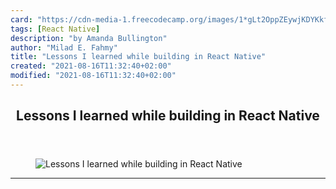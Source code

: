 ```yaml
---
card: "https://cdn-media-1.freecodecamp.org/images/1*gLt2OppZEywjKDYKkfsBQw.jpeg"
tags: [React Native]
description: "by Amanda Bullington"
author: "Milad E. Fahmy"
title: "Lessons I learned while building in React Native"
created: "2021-08-16T11:32:40+02:00"
modified: "2021-08-16T11:32:40+02:00"
---
```

<div class="site-wrapper">
<main id="site-main" class="site-main outer">
<div class="inner">
<article class="post-full post tag-react-native tag-software-development tag-mobile-app-development tag-technology tag-programming ">
<header class="post-full-header">
<h1 class="post-full-title">Lessons I learned while building in React Native</h1>
</header>
<figure class="post-full-image">
<picture>
<source media="(max-width: 700px)" sizes="1px" srcset="data:image/gif;base64,R0lGODlhAQABAIAAAAAAAP///yH5BAEAAAAALAAAAAABAAEAAAIBRAA7 1w">
<source media="(min-width: 701px)" sizes="(max-width: 800px) 400px,
(max-width: 1170px) 700px,
1400px" srcset="https://cdn-media-1.freecodecamp.org/images/1*gLt2OppZEywjKDYKkfsBQw.jpeg 300w,
https://cdn-media-1.freecodecamp.org/images/1*gLt2OppZEywjKDYKkfsBQw.jpeg 600w,
https://cdn-media-1.freecodecamp.org/images/1*gLt2OppZEywjKDYKkfsBQw.jpeg 1000w,
https://cdn-media-1.freecodecamp.org/images/1*gLt2OppZEywjKDYKkfsBQw.jpeg 2000w">
<img onerror="this.style.display='none'" src="https://cdn-media-1.freecodecamp.org/images/1*gLt2OppZEywjKDYKkfsBQw.jpeg" alt="Lessons I learned while building in React Native">
</picture>
</figure>
<section class="post-full-content">
<div class="post-content medium-migrated-article">
</div>
<hr>
</section>
</article>
</div>
</main>
</div>
<!-- Google Tag Manager (noscript) -->
<!-- End Google Tag Manager (noscript) -->
